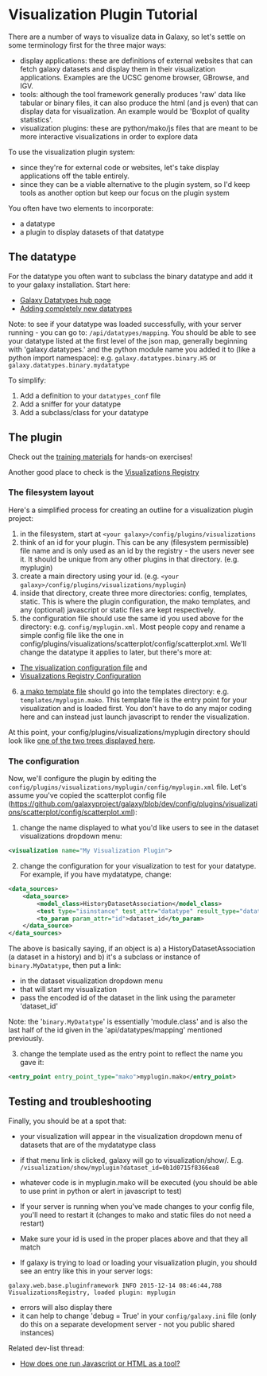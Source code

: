 # Visualization Plugin Tutorial

There are a number of ways to visualize data in Galaxy, so let's settle on some terminology first for the three major ways:
* display applications: these are definitions of external websites that can fetch galaxy datasets and display them in their visualization applications. Examples are the UCSC genome browser, GBrowse, and IGV.
* tools: although the tool framework generally produces 'raw' data like tabular or binary files, it can also produce the html (and js even) that can display data for visualization. An example would be 'Boxplot of quality statistics'.
* visualization plugins: these are python/mako/js files that are meant to be more interactive visualizations in order to explore data

To use the visualization plugin system:
* since they're for external code or websites, let's take display applications off the table entirely.
* since they can be a viable alternative to the plugin system, so I'd keep tools as another option but keep our focus on the plugin system

You often have two elements to incorporate:
* a datatype
* a plugin to display datasets of that datatype

## The datatype

For the datatype you often want to subclass the binary datatype and add it to your galaxy installation. Start here:
* [Galaxy Datatypes hub page](/admin/datatypes/)
* [Adding completely new datatypes](/admin/datatypes/adding-complete-datatypes/)

Note: to see if your datatype was loaded successfully, with your server running - you can go to: `/api/datatypes/mapping`. You should be able to see your datatype listed at the first level of the json map, generally beginning with 'galaxy.datatypes.' and the python module name you added it to (like a python import namespace): e.g. `galaxy.datatypes.binary.H5` or `galaxy.datatypes.binary.mydatatype`

To simplify:
1. Add a definition to your `datatypes_conf` file
2. Add a sniffer for your datatype
3. Add a subclass/class for your datatype

## The plugin

Check out the [training materials](https://training.galaxyproject.org/training-material/topics/dev/) for hands-on exercises!

Another good place to check is the [Visualizations Registry](/visualizations-registry/)

### The filesystem layout

Here's a simplified process for creating an outline for a visualization plugin project:
1. in the filesystem, start at `<your galaxy>/config/plugins/visualizations`
2. think of an id for your plugin. This can be any (filesystem permissible) file name and is only used as an id by the registry - the users never see it. It should be unique from any other plugins in that directory. (e.g. myplugin)
3. create a main directory using your id. (e.g. `<your galaxy>/config/plugins/visualizations/myplugin`)
4. inside that directory, create three more directories: config, templates, static. This is where the plugin configuration, the mako templates, and any (optional) javascript or static files are kept respectively.
5. the configuration file should use the same id you used above for the directory: e.g. `config/myplugin.xml`. Most people copy and rename a simple config file like the one in config/plugins/visualizations/scatterplot/config/scatterplot.xml. We'll change the datatype it applies to later, but there's more at:
  * [The visualization configuration file](/visualizations-registry/#the-visualization-configuration-file) and
  * [Visualizations Registry Configuration](/visualizations-registry/configuration/)
6. [a mako template file](/visualizations-registry/#creating-the-code-and-markup-for-your-visualization) should go into the templates directory: e.g. `templates/myplugin.mako`. This template file is the entry point for your visualization and is loaded first. You don't have to do any major coding here and can instead just launch javascript to render the visualization.

At this point, your config/plugins/visualizations/myplugin directory should look like [one of the two trees displayed here](/visualizations-registry/#configuring-your-visualization-plugin-in-the-visualization_plugins_directory).

### The configuration

Now, we'll configure the plugin by editing the `config/plugins/visualizations/myplugin/config/myplugin.xml` file. Let's assume you've copied the scatterplot config file (https://github.com/galaxyproject/galaxy/blob/dev/config/plugins/visualizations/scatterplot/config/scatterplot.xml):

1. change the name displayed to what you'd like users to see in the dataset visualizations dropdown menu:

```xml
<visualization name="My Visualization Plugin">
```


2. change the configuration for your visualization to test for your datatype. For example, if you have mydatatype, change:

```xml
<data_sources>
    <data_source>
        <model_class>HistoryDatasetAssociation</model_class>
        <test type="isinstance" test_attr="datatype" result_type="datatype">binary.MyDatatype</test>
        <to_param param_attr="id">dataset_id</to_param>
    </data_source>
</data_sources>
```


The above is basically saying, if an object is a) a HistoryDatasetAssociation (a dataset in a history) and b) it's a subclass or instance of `binary.MyDatatype`, then put a link:
* in the dataset visualization dropdown menu
* that will start my visualization
* pass the encoded id of the dataset in the link using the parameter 'dataset_id'

Note: the '`binary.MyDatatype`' is essentially 'module.class' and is also the last half of the id given in the 'api/datatypes/mapping' mentioned previously.

3. change the template used as the entry point to reflect the name you gave it:

```xml
<entry_point entry_point_type="mako">myplugin.mako</entry_point>
```


## Testing and troubleshooting

Finally, you should be at a spot that:
* your visualization will appear in the visualization dropdown menu of datasets that are of the mydatatype class
* if that menu link is clicked, galaxy will go to visualization/show/<your plugin id>. E.g. `/visualization/show/myplugin?dataset_id=0b1d0715f8366ea8`
* whatever code is in myplugin.mako will be executed (you should be able to use print in python or alert in javascript to test)

* If your server is running when you've made changes to your config file, you'll need to restart it (changes to mako and static files do not need a restart)
* Make sure your id is used in the proper places above and that they all match
* If galaxy is trying to load or loading your visualization plugin, you should see an entry like this in your server logs:

```
galaxy.web.base.pluginframework INFO 2015-12-14 08:46:44,788 VisualizationsRegistry, loaded plugin: myplugin
```

* errors will also display there
* it can help to change 'debug = True' in your `config/galaxy.ini` file (only do this on a separate development server - not you public shared instances)

Related dev-list thread:

* [How does one run Javascript or HTML as a tool?](https://lists.galaxyproject.org/archives/list/galaxy-dev@lists.galaxyproject.org/thread/OMELXBD5NIIIXU3BGVKXWCU72UBRQ7S7/#O6VEGILHS2AZPGAAZUO6UW43L2VRD47O)
